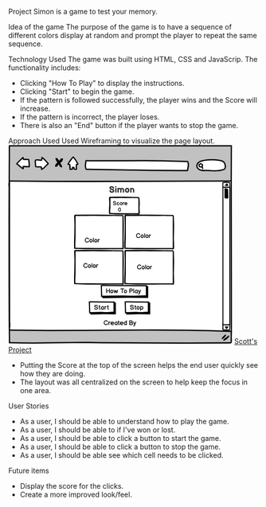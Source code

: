Project 
Simon is a game to test your memory. 

Idea of the game
The purpose of the game is to have a sequence of different colors display at random and prompt the player to repeat the same sequence. 

Technology Used
The game was built using HTML, CSS and JavaScrip.
The functionality includes:
  * Clicking "How To Play" to display the instructions. 
  * Clicking "Start" to begin the game.
  * If the pattern is followed successfully, the player wins and the Score will increase. 
  * If the pattern is incorrect, the player loses. 
  * There is also an "End" button if the player wants to stop the game.
  
Approach Used
Used Wireframing to visualize the page layout. 
![](./Simon.png)
[Scott's Project](https://henryscottg.github.io/Simon/)
 * Putting the Score at the top of the screen helps the end user quickly see how they are doing. 
 * The layout was all centralized on the screen to help keep the focus in one area. 
 
 
 User Stories
 * As a user, I should be able to understand how to play the game.
 * As a user, I should be able to if I've won or lost. 
 * As a user, I should be able to click a button to start the game.
 * As a user, I should be able to click a button to stop the game.
 * As a user, I should be able see which cell needs to be clicked.
 
 Future items
 * Display the score for the clicks. 
 * Create a more improved look/feel.
 

